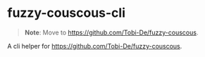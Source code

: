 # fuzzy-couscous-cli

> **Note**: Move to https://github.com/Tobi-De/fuzzy-couscous.

A cli helper for https://github.com/Tobi-De/fuzzy-couscous.
